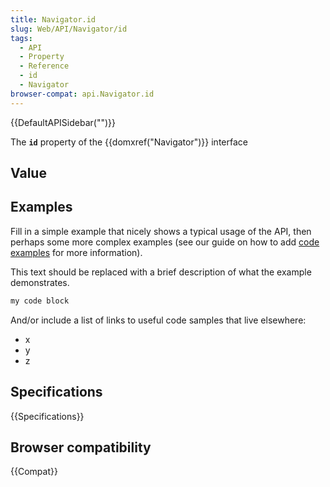```yaml
---
title: Navigator.id
slug: Web/API/Navigator/id
tags:
  - API
  - Property
  - Reference
  - id
  - Navigator
browser-compat: api.Navigator.id
---
```

{{DefaultAPISidebar("")}}

The **`id`** property of the {{domxref("Navigator")}} interface 

## Value



## Examples

Fill in a simple example that nicely shows a typical usage of the API, then perhaps some more complex examples (see our guide on how to add [code examples](/en-US/docs/MDN/Contribute/Structures/Code_examples) for more information).

This text should be replaced with a brief description of what the example demonstrates.

```js
my code block
```

And/or include a list of links to useful code samples that live elsewhere:

*   x
*   y
*   z

## Specifications

{{Specifications}}

## Browser compatibility

{{Compat}}


